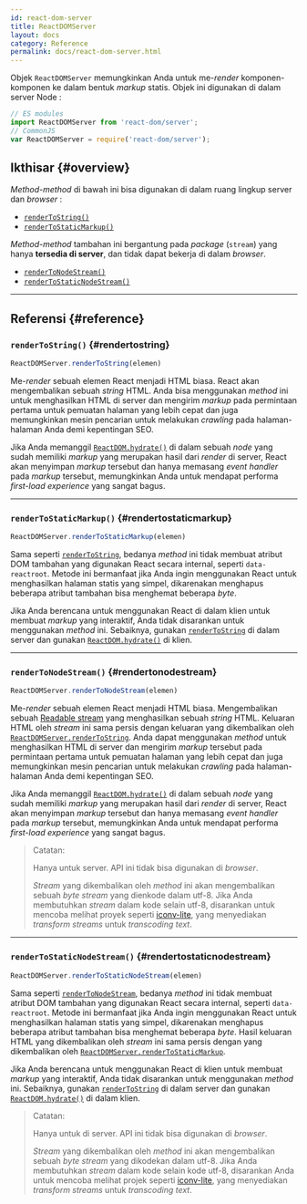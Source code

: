 ```yaml
---
id: react-dom-server
title: ReactDOMServer
layout: docs
category: Reference
permalink: docs/react-dom-server.html
---
```


Objek `ReactDOMServer` memungkinkan Anda untuk me-*render* komponen-komponen ke dalam bentuk *markup* statis. Objek ini digunakan di dalam server Node :

```js
// ES modules
import ReactDOMServer from 'react-dom/server';
// CommonJS
var ReactDOMServer = require('react-dom/server');
```

## Ikthisar {#overview}

*Method-method* di bawah ini bisa digunakan di dalam ruang lingkup server dan *browser* :

- [`renderToString()`](#rendertostring)
- [`renderToStaticMarkup()`](#rendertostaticmarkup)

*Method-method* tambahan ini bergantung pada *package* (`stream`) yang hanya **tersedia di server**, dan tidak dapat bekerja di dalam *browser*.

- [`renderToNodeStream()`](#rendertonodestream)
- [`renderToStaticNodeStream()`](#rendertostaticnodestream)

* * *

## Referensi {#reference}

### `renderToString()` {#rendertostring}

```javascript
ReactDOMServer.renderToString(elemen)
```

Me-*render* sebuah elemen React menjadi HTML biasa. React akan mengembalikan sebuah *string* HTML. Anda bisa menggunakan *method* ini untuk menghasilkan HTML di server dan mengirim *markup* pada permintaan pertama untuk pemuatan halaman yang lebih cepat dan juga memungkinkan mesin pencarian untuk melakukan *crawling* pada halaman-halaman Anda demi kepentingan SEO.

Jika Anda memanggil [`ReactDOM.hydrate()`](/docs/react-dom.html#hydrate) di dalam sebuah *node* yang sudah memiliki *markup* yang merupakan hasil dari *render* di server, React akan menyimpan *markup* tersebut dan hanya memasang *event handler* pada *markup* tersebut, memungkinkan Anda untuk mendapat performa *first-load experience* yang sangat bagus.

* * *

### `renderToStaticMarkup()` {#rendertostaticmarkup}

```javascript
ReactDOMServer.renderToStaticMarkup(elemen)
```

Sama seperti [`renderToString`](#rendertostring), bedanya *method* ini tidak membuat atribut DOM tambahan yang digunakan React secara internal, seperti `data-reactroot`. Metode ini bermanfaat jika Anda ingin menggunakan React untuk menghasilkan halaman statis yang simpel, dikarenakan menghapus beberapa atribut tambahan bisa menghemat beberapa *byte*.

Jika Anda berencana untuk menggunakan React di dalam klien untuk membuat *markup* yang interaktif, Anda tidak disarankan untuk menggunakan *method* ini. Sebaiknya, gunakan [`renderToString`](#rendertostring) di dalam server dan gunakan [`ReactDOM.hydrate()`](/docs/react-dom.html#hydrate) di klien.

* * *

### `renderToNodeStream()` {#rendertonodestream}

```javascript
ReactDOMServer.renderToNodeStream(elemen)
```

Me-*render* sebuah elemen React menjadi HTML biasa. Mengembalikan sebuah [Readable stream](https://nodejs.org/api/stream.html#stream_readable_streams) yang menghasilkan sebuah *string* HTML. Keluaran HTML oleh *stream* ini sama persis dengan keluaran yang dikembalikan oleh [`ReactDOMServer.renderToString`](#rendertostring). Anda dapat menggunakan *method* untuk menghasilkan HTML di server dan mengirim *markup* tersebut pada permintaan pertama untuk pemuatan halaman yang lebih cepat dan juga memungkinkan mesin pencarian untuk melakukan *crawling* pada halaman-halaman Anda demi kepentingan SEO.

Jika Anda memanggil [`ReactDOM.hydrate()`](/docs/react-dom.html#hydrate) di dalam sebuah *node* yang sudah memiliki *markup* yang merupakan hasil dari *render* di server, React akan menyimpan *markup* tersebut dan hanya memasang *event handler* pada *markup* tersebut, memungkinkan Anda untuk mendapat performa *first-load experience* yang sangat bagus.

> Catatan:
>
> Hanya untuk server. API ini tidak bisa digunakan di *browser*.
>
> *Stream* yang dikembalikan oleh *method* ini akan mengembalikan sebuah *byte stream* yang dienkode dalam utf-8. Jika Anda membutuhkan *stream* dalam kode selain utf-8, disarankan untuk mencoba melihat proyek seperti [iconv-lite](https://www.npmjs.com/package/iconv-lite), yang menyediakan *transform streams* untuk *transcoding text*.
* * *

### `renderToStaticNodeStream()` {#rendertostaticnodestream}

```javascript
ReactDOMServer.renderToStaticNodeStream(elemen)
```

Sama seperti [`renderToNodeStream`](#rendertonodestream), bedanya *method* ini tidak membuat atribut DOM tambahan yang digunakan React secara internal, seperti `data-reactroot`. Metode ini bermanfaat jika Anda ingin menggunakan React untuk menghasilkan halaman statis yang simpel, dikarenakan menghapus beberapa atribut tambahan bisa menghemat beberapa *byte*.
Hasil keluaran HTML yang dikembalikan oleh *stream* ini sama persis dengan yang dikembalikan oleh [`ReactDOMServer.renderToStaticMarkup`](#rendertostaticmarkup).

Jika Anda berencana untuk menggunakan React di klien untuk membuat *markup* yang interaktif, Anda tidak disarankan untuk menggunakan *method* ini. Sebaiknya, gunakan [`renderToString`](#rendertostring) di dalam server dan gunakan [`ReactDOM.hydrate()`](/docs/react-dom.html#hydrate) di dalam klien.

> Catatan:
>
> Hanya untuk di server. API ini tidak bisa digunakan di *browser*.
>
> *Stream* yang dikembalikan oleh *method* ini akan mengembalikan sebuah *byte stream* yang dikodekan dalam utf-8. Jika Anda membutuhkan *stream* dalam kode selain kode utf-8, disarankan Anda untuk mencoba melihat projek seperti [iconv-lite](https://www.npmjs.com/package/iconv-lite), yang menyediakan *transform streams* untuk *transcoding text*.
